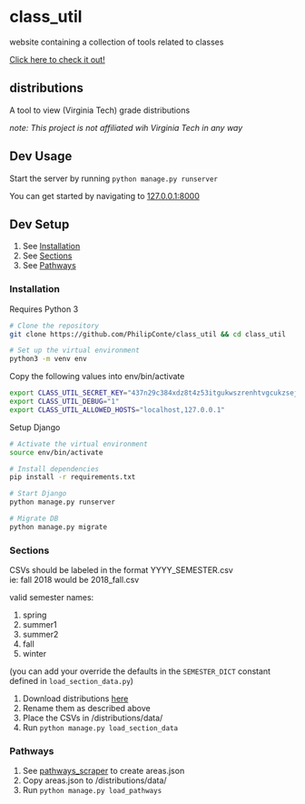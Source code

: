 # class_util
website containing a collection of tools related to classes

[Click here to check it out!](http://distributions.pconte.com)

## distributions
A tool to view (Virginia Tech) grade distributions

*note: This project is not affiliated wih Virginia Tech in any way*

## Dev Usage
Start the server by running `python manage.py runserver`

You can get started by navigating to [127.0.0.1:8000](http://127.0.0.1:8000/)

## Dev Setup
1. See [Installation](#installation)
2. See [Sections](#Sections)
3. See [Pathways](#pathways)

### Installation
Requires Python 3
```bash
# Clone the repository
git clone https://github.com/PhilipConte/class_util && cd class_util

# Set up the virtual environment
python3 -m venv env
```

Copy the following values into env/bin/activate
```bash
export CLASS_UTIL_SECRET_KEY="437n29c384xdz8t4z53itgukwszrenhtvgcukzsejhrdgn"
export CLASS_UTIL_DEBUG="1"
export CLASS_UTIL_ALLOWED_HOSTS="localhost,127.0.0.1"
```

Setup Django
```bash
# Activate the virtual environment
source env/bin/activate

# Install dependencies
pip install -r requirements.txt

# Start Django
python manage.py runserver

# Migrate DB
python manage.py migrate
```

### Sections
CSVs should be labeled in the format YYYY_SEMESTER.csv  
ie: fall 2018 would be 2018_fall.csv

valid semester names:
1. spring
1. summer1
1. summer2
1. fall
1. winter

(you can add your override the defaults in  the `SEMESTER_DICT` constant defined in `load_section_data.py`)
1. Download distributions [here](https://irweb.ir.vt.edu/webtest/Authenticated/GradeDistribution.aspx)
2. Rename them as described above
3. Place the CSVs in /distributions/data/
4. Run ```python manage.py load_section_data```

### Pathways
1. See [pathways_scraper](https://github.com/PhilipConte/pathways_scraper) to create areas.json
2. Copy areas.json to /distributions/data/
3. Run ```python manage.py load_pathways```
